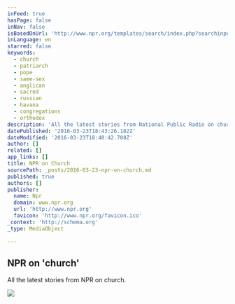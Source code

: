 ```yaml
---
inFeed: true
hasPage: false
inNav: false
isBasedOnUrl: 'http://www.npr.org/templates/search/index.php?searchinput=church'
inLanguage: en
starred: false
keywords:
  - church
  - patriarch
  - pope
  - same-sex
  - anglican
  - sacred
  - russian
  - havana
  - congregations
  - orthodox
description: 'All the latest stories from National Public Radio on church. '
datePublished: '2016-03-23T18:43:26.182Z'
dateModified: '2016-03-23T18:40:42.708Z'
author: []
related: []
app_links: []
title: NPR on Church
sourcePath: _posts/2016-03-23-npr-on-church.md
published: true
authors: []
publisher:
  name: Npr
  domain: www.npr.org
  url: 'http://www.npr.org'
  favicon: 'http://www.npr.org/favicon.ico'
_context: 'http://schema.org'
_type: MediaObject

---
```

<article style=""><h1>NPR on 'church' </h1><p>All the latest stories from NPR on church. </p><img src="https://s3-us-west-2.amazonaws.com/the-grid-img/p/03a377386ff60fe64b9c540d999ab220e59e054b.jpg" /></article>